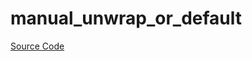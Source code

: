# manual_unwrap_or_default

[Source Code](https://github.com/software-mansion/cairo-lint/tree/main/crates/cairo-lint-core/src/lints/manual/manual_unwrap_or_default.rs#L22)

